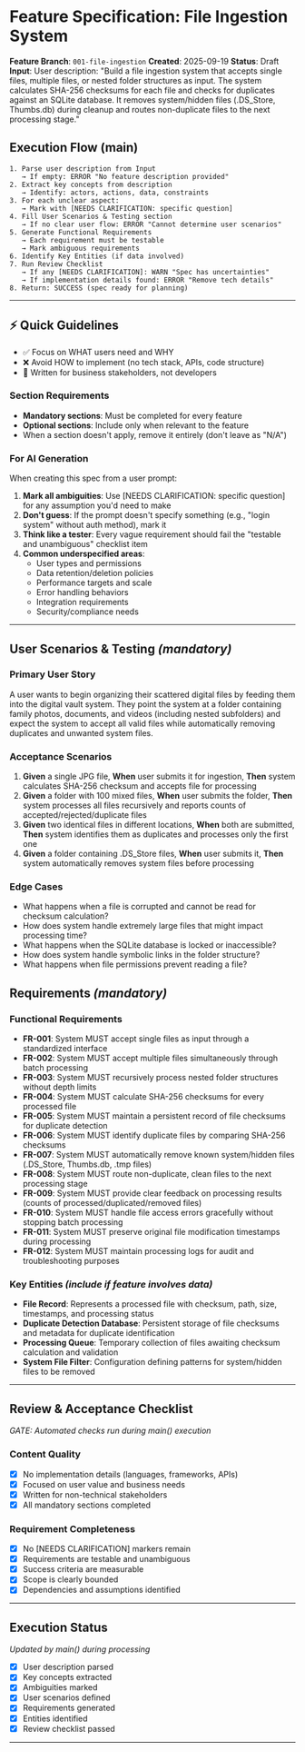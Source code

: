 # Feature Specification: File Ingestion System

**Feature Branch**: `001-file-ingestion`
**Created**: 2025-09-19
**Status**: Draft
**Input**: User description: "Build a file ingestion system that accepts single files, multiple files, or nested folder structures as input. The system calculates SHA-256 checksums for each file and checks for duplicates against an SQLite database. It removes system/hidden files (.DS_Store, Thumbs.db) during cleanup and routes non-duplicate files to the next processing stage."

## Execution Flow (main)
```
1. Parse user description from Input
   → If empty: ERROR "No feature description provided"
2. Extract key concepts from description
   → Identify: actors, actions, data, constraints
3. For each unclear aspect:
   → Mark with [NEEDS CLARIFICATION: specific question]
4. Fill User Scenarios & Testing section
   → If no clear user flow: ERROR "Cannot determine user scenarios"
5. Generate Functional Requirements
   → Each requirement must be testable
   → Mark ambiguous requirements
6. Identify Key Entities (if data involved)
7. Run Review Checklist
   → If any [NEEDS CLARIFICATION]: WARN "Spec has uncertainties"
   → If implementation details found: ERROR "Remove tech details"
8. Return: SUCCESS (spec ready for planning)
```

---

## ⚡ Quick Guidelines
- ✅ Focus on WHAT users need and WHY
- ❌ Avoid HOW to implement (no tech stack, APIs, code structure)
- 👥 Written for business stakeholders, not developers

### Section Requirements
- **Mandatory sections**: Must be completed for every feature
- **Optional sections**: Include only when relevant to the feature
- When a section doesn't apply, remove it entirely (don't leave as "N/A")

### For AI Generation
When creating this spec from a user prompt:
1. **Mark all ambiguities**: Use [NEEDS CLARIFICATION: specific question] for any assumption you'd need to make
2. **Don't guess**: If the prompt doesn't specify something (e.g., "login system" without auth method), mark it
3. **Think like a tester**: Every vague requirement should fail the "testable and unambiguous" checklist item
4. **Common underspecified areas**:
   - User types and permissions
   - Data retention/deletion policies
   - Performance targets and scale
   - Error handling behaviors
   - Integration requirements
   - Security/compliance needs

---

## User Scenarios & Testing *(mandatory)*

### Primary User Story
A user wants to begin organizing their scattered digital files by feeding them into the digital vault system. They point the system at a folder containing family photos, documents, and videos (including nested subfolders) and expect the system to accept all valid files while automatically removing duplicates and unwanted system files.

### Acceptance Scenarios
1. **Given** a single JPG file, **When** user submits it for ingestion, **Then** system calculates SHA-256 checksum and accepts file for processing
2. **Given** a folder with 100 mixed files, **When** user submits the folder, **Then** system processes all files recursively and reports counts of accepted/rejected/duplicate files
3. **Given** two identical files in different locations, **When** both are submitted, **Then** system identifies them as duplicates and processes only the first one
4. **Given** a folder containing .DS_Store files, **When** user submits it, **Then** system automatically removes system files before processing

### Edge Cases
- What happens when a file is corrupted and cannot be read for checksum calculation?
- How does system handle extremely large files that might impact processing time?
- What happens when the SQLite database is locked or inaccessible?
- How does system handle symbolic links in the folder structure?
- What happens when file permissions prevent reading a file?

## Requirements *(mandatory)*

### Functional Requirements
- **FR-001**: System MUST accept single files as input through a standardized interface
- **FR-002**: System MUST accept multiple files simultaneously through batch processing
- **FR-003**: System MUST recursively process nested folder structures without depth limits
- **FR-004**: System MUST calculate SHA-256 checksums for every processed file
- **FR-005**: System MUST maintain a persistent record of file checksums for duplicate detection
- **FR-006**: System MUST identify duplicate files by comparing SHA-256 checksums
- **FR-007**: System MUST automatically remove known system/hidden files (.DS_Store, Thumbs.db, .tmp files)
- **FR-008**: System MUST route non-duplicate, clean files to the next processing stage
- **FR-009**: System MUST provide clear feedback on processing results (counts of processed/duplicated/removed files)
- **FR-010**: System MUST handle file access errors gracefully without stopping batch processing
- **FR-011**: System MUST preserve original file modification timestamps during processing
- **FR-012**: System MUST maintain processing logs for audit and troubleshooting purposes

### Key Entities *(include if feature involves data)*
- **File Record**: Represents a processed file with checksum, path, size, timestamps, and processing status
- **Duplicate Detection Database**: Persistent storage of file checksums and metadata for duplicate identification
- **Processing Queue**: Temporary collection of files awaiting checksum calculation and validation
- **System File Filter**: Configuration defining patterns for system/hidden files to be removed

---

## Review & Acceptance Checklist
*GATE: Automated checks run during main() execution*

### Content Quality
- [x] No implementation details (languages, frameworks, APIs)
- [x] Focused on user value and business needs
- [x] Written for non-technical stakeholders
- [x] All mandatory sections completed

### Requirement Completeness
- [x] No [NEEDS CLARIFICATION] markers remain
- [x] Requirements are testable and unambiguous
- [x] Success criteria are measurable
- [x] Scope is clearly bounded
- [x] Dependencies and assumptions identified

---

## Execution Status
*Updated by main() during processing*

- [x] User description parsed
- [x] Key concepts extracted
- [x] Ambiguities marked
- [x] User scenarios defined
- [x] Requirements generated
- [x] Entities identified
- [x] Review checklist passed

---